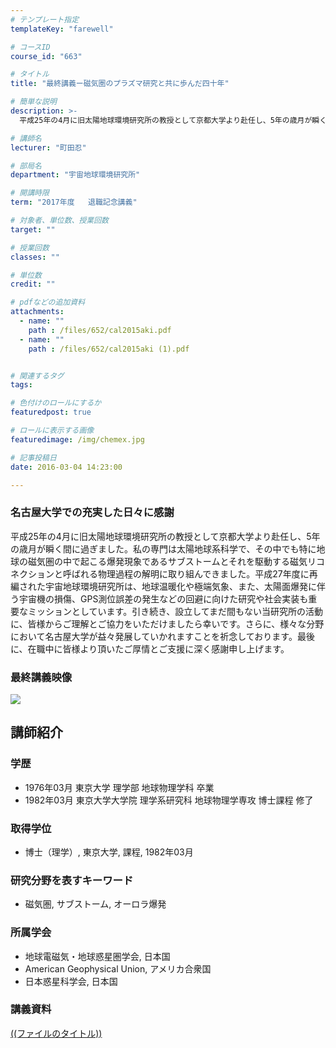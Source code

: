 ```yaml
---
# テンプレート指定
templateKey: "farewell"

# コースID
course_id: "663"

# タイトル
title: "最終講義ー磁気圏のプラズマ研究と共に歩んだ四十年"

# 簡単な説明
description: >-
  平成25年の4月に旧太陽地球環境研究所の教授として京都大学より赴任し、5年の歳月が瞬く間に過ぎました。私の専門は太陽地球系科学で、その中でも特に地球の磁気圏の中で起こる爆発現象であ...

# 講師名
lecturer: "町田忍"

# 部局名
department: "宇宙地球環境研究所"

# 開講時限
term: "2017年度	退職記念講義"

# 対象者、単位数、授業回数
target: ""

# 授業回数
classes: ""

# 単位数
credit: ""

# pdfなどの追加資料
attachments: 
  - name: "" 
    path : /files/652/cal2015aki.pdf
  - name: "" 
    path : /files/652/cal2015aki (1).pdf


# 関連するタグ
tags:

# 色付けのロールにするか
featuredpost: true

# ロールに表示する画像
featuredimage: /img/chemex.jpg

# 記事投稿日
date: 2016-03-04 14:23:00

---
```

  
### 名古屋大学での充実した日々に感謝  
平成25年の4月に旧太陽地球環境研究所の教授として京都大学より赴任し、5年の歳月が瞬く間に過ぎました。私の専門は太陽地球系科学で、その中でも特に地球の磁気圏の中で起こる爆発現象であるサブストームとそれを駆動する磁気リコネクションと呼ばれる物理過程の解明に取り組んできました。平成27年度に再編された宇宙地球環境研究所は、地球温暖化や極端気象、また、太陽面爆発に伴う宇宙機の損傷、GPS測位誤差の発生などの回避に向けた研究や社会実装も重要なミッションとしています。引き続き、設立してまだ間もない当研究所の活動に、皆様からご理解とご協力をいただけましたら幸いです。さらに、様々な分野において名古屋大学が益々発展していかれますことを祈念しております。最後に、在職中に皆様より頂いたご厚情とご支援に深く感謝申し上げます。  
### 最終講義映像  
[![](http://nuvideo.media.nagoya-u.ac.jp/thumbs/4059/4381)](http://nuvideo.media.nagoya-u.ac.jp/embed/fec724e47edb562cf9f22bf6ef69e5e10adc8149)
  
## 講師紹介  
  
### 学歴  
  
* 1976年03月 東京大学 理学部 地球物理学科 卒業  
* 1982年03月 東京大学大学院 理学系研究科 地球物理学専攻 博士課程 修了  
### 取得学位  
  
* 博士（理学）, 東京大学, 課程, 1982年03月  
### 研究分野を表すキーワード  
  
* 磁気圏, サブストーム, オーロラ爆発  
### 所属学会  
  
* 地球電磁気・地球惑星圏学会, 日本国  
* American Geophysical Union, アメリカ合衆国  
* 日本惑星科学会, 日本国
### 講義資料


[((ファイルのタイトル))](/files/663/((ファイル名))) 
